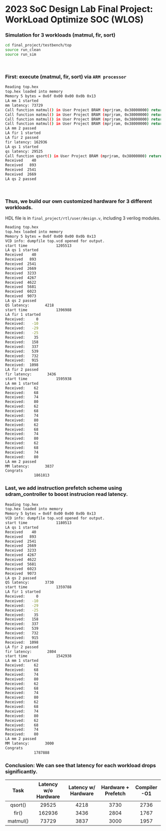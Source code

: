# 2023 SoC Design Lab Final Project: WorkLoad Optimize SOC (WLOS)


### Simulation for 3 workloads (matmul, fir, sort)
```sh
cd final_project/testbench/top
source run_clean
source run_sim
```
<br>

### First: execute (matmul, fir, sort) via `ARM processor`
```sh
Reading top.hex
top.hex loaded into memory
Memory 5 bytes = 0x6f 0x00 0x00 0x0b 0x13
LA mm 1 started
mm latency: 73729
Call function matmul() in User Project BRAM (mprjram, 0x38000000) return value passed, 0x003e
Call function matmul() in User Project BRAM (mprjram, 0x38000000) return value passed, 0x0044
Call function matmul() in User Project BRAM (mprjram, 0x38000000) return value passed, 0x004a
Call function matmul() in User Project BRAM (mprjram, 0x38000000) return value passed, 0x0050
LA mm 2 passed
LA fir 1 started
LA fir 2 passed
fir latency: 162936
LA qs 1 started
qs latency: 29525
Call function qsort() in User Project BRAM (mprjram, 0x38000000) return value passed, 0x0028
Received    40
Received   893
Received  2541
Received  2669
LA qs 2 passed

```
<br>

### Thus, we build our own customized hardware for 3 different workloads.<br>
HDL file is in `final_project/rtl/user/design.v`, including 3 verilog modules.

```sh
Reading top.hex
top.hex loaded into memory
Memory 5 bytes = 0x6f 0x00 0x00 0x0b 0x13
VCD info: dumpfile top.vcd opened for output.
start time             1205513
LA qs 1 started
Received    40
Received   893
Received  2541
Received  2669
Received  3233
Received  4267
Received  4622
Received  5681
Received  6023
Received  9073
LA qs 2 passed
QS latency:       4218
start time             1396988
LA fir 1 started
Received:     0
Received:   -10
Received:   -29
Received:   -25
Received:    35
Received:   158
Received:   337
Received:   539
Received:   732
Received:   915
Received:  1098
LA fir 2 passed
fir latency:       3436
start time             1595938
LA mm 1 started
Received:    62
Received:    68
Received:    74
Received:    80
Received:    62
Received:    68
Received:    74
Received:    80
Received:    62
Received:    68
Received:    74
Received:    80
Received:    62
Received:    68
Received:    74
Received:    80
LA mm 2 passed
MM latency:       3837
Congrats
             1861813

```

### Last, we add instruction prefetch scheme using sdram_controller to boost instrucion read latency.<br>
```sh
Reading top.hex
top.hex loaded into memory
Memory 5 bytes = 0x6f 0x00 0x00 0x0b 0x13
VCD info: dumpfile top.vcd opened for output.
start time             1180513
LA qs 1 started
Received    40
Received   893
Received  2541
Received  2669
Received  3233
Received  4267
Received  4622
Received  5681
Received  6023
Received  9073
LA qs 2 passed
QS latency:       3730
start time             1359788
LA fir 1 started
Received:     0
Received:   -10
Received:   -29
Received:   -25
Received:    35
Received:   158
Received:   337
Received:   539
Received:   732
Received:   915
Received:  1098
LA fir 2 passed
fir latency:       2804
start time             1542938
LA mm 1 started
Received:    62
Received:    68
Received:    74
Received:    80
Received:    62
Received:    68
Received:    74
Received:    80
Received:    62
Received:    68
Received:    74
Received:    80
Received:    62
Received:    68
Received:    74
Received:    80
LA mm 2 passed
MM latency:       3000
Congrats
             1787888
```

### Conclusion: We can see that latency for each workload drops significantly.

|   Task   | Latency w/o Hardware | Latency w/ Hardware | Hardware + Prefetch | Compiler -O1 |
|:--------:|:--------------------:|:-------------------:|:-------------------:|:------------:|
|  qsort() |         29525        |         4218        |         3730        |     2736     |
|   fir()  |        162936        |         3436        |         2804        |     1767     |
| matmul() |         73729        |         3837        |         3000        |     1957     |
